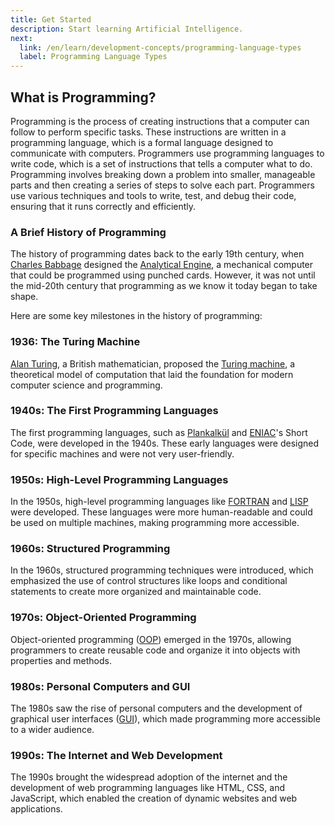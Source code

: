 ```yaml
---
title: Get Started
description: Start learning Artificial Intelligence.
next:
  link: /en/learn/development-concepts/programming-language-types
  label: Programming Language Types
---
```


## What is Programming?

Programming is the process of creating instructions that a computer can follow to perform specific tasks. These instructions are written in a programming language, which is a formal language designed to communicate with computers. Programmers use programming languages to write code, which is a set of instructions that tells a computer what to do.
Programming involves breaking down a problem into smaller, manageable parts and then creating a series of steps to solve each part. Programmers use various techniques and tools to write, test, and debug their code, ensuring that it runs correctly and efficiently.

### A Brief History of Programming

The history of programming dates back to the early 19th century, when <a href="https://en.wikipedia.org/wiki/Charles_Babbage" target="_blank">Charles Babbage</a> designed the <a href="https://es.wikipedia.org/wiki/M%C3%A1quina_anal%C3%ADtica" target="_blank">Analytical Engine</a>, a mechanical computer that could be programmed using punched cards. However, it was not until the mid-20th century that programming as we know it today began to take shape.

Here are some key milestones in the history of programming:

### 1936: The Turing Machine

<a href="https://en.wikipedia.org/wiki/Alan_Turing" target="_blank">Alan Turing</a>, a British mathematician, proposed the <a href="https://en.wikipedia.org/wiki/Analytical_engine" target="_blank">Turing machine</a>, a theoretical model of computation that laid the foundation for modern computer science and programming.

### 1940s: The First Programming Languages

The first programming languages, such as <a href="https://en.wikipedia.org/wiki/Plankalk%C3%BCl" target="_blank">Plankalkül</a> and <a href="https://en.wikipedia.org/wiki/ENIAC" target="_blank">ENIAC</a>'s Short Code, were developed in the 1940s. These early languages were designed for specific machines and were not very user-friendly.

### 1950s: High-Level Programming Languages

In the 1950s, high-level programming languages like <a href="https://en.wikipedia.org/wiki/Fortran" target="_blank">FORTRAN</a> and <a href="https://en.wikipedia.org/wiki/Lisp_(programming_language)" target="_blank">LISP</a> were developed. These languages were more human-readable and could be used on multiple machines, making programming more accessible.

### 1960s: Structured Programming

In the 1960s, structured programming techniques were introduced, which emphasized the use of control structures like loops and conditional statements to create more organized and maintainable code.

### 1970s: Object-Oriented Programming

Object-oriented programming ([OOP](/en/learn/development-concepts/object-oriented-programming)) emerged in the 1970s, allowing programmers to create reusable code and organize it into objects with properties and methods.

### 1980s: Personal Computers and GUI

The 1980s saw the rise of personal computers and the development of graphical user interfaces ([GUI](/en/learn/development-concepts/gui)), which made programming more accessible to a wider audience.

### 1990s: The Internet and Web Development
The 1990s brought the widespread adoption of the internet and the development of web programming languages like HTML, CSS, and JavaScript, which enabled the creation of dynamic websites and web applications.